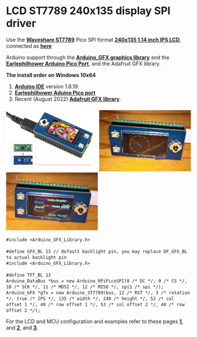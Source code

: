 
# LCD ST7789 240x135 display SPI driver

Use the [**Waveshare ST7789**](https://www.waveshare.com/pico-lcd-1.14.htm) Pico SPI format [**240x135 1.14 inch IPS LCD**](https://www.waveshare.com/wiki/Pico-LCD-1.14), connected as [**here**](images/connections.jpg)

Arduino support through the [**Arduino_GFX graphics library**](https://github.com/moononournation/Arduino_GFX) and the [**Earlephilhower Arduino Pico Port**](https://github.com/earlephilhower/arduino-pico/), and the Adafruit GFX library.

**The install order on Windows 10x64**
1. [**Arduino IDE**](https://www.arduino.cc/en/software) version 1.8.19.
2. [**Earlephilhower Aduino Pico port**](https://github.com/earlephilhower/arduino-pico/)
3. Recent (August 2022) [**Adafruit GFX library**](https://github.com/adafruit/Adafruit-GFX-Library).

<p align="left">
<img src="images/lcd1.jpg" width="250" /> 
<img src="images/lcd-clock.jpg" width="250" /> 
<img src="images/lcd-hellogfx.jpg" width="250" /> 
</p>

```
#include <Arduino_GFX_Library.h>

#define GFX_BL 13 // default backlight pin, you may replace DF_GFX_BL to actual backlight pin
#include <Arduino_GFX_Library.h>

#define TFT_BL 13
Arduino_DataBus *bus = new Arduino_RPiPicoSPI(8 /* DC */, 9 /* CS */, 10 /* SCK */, 11 /* MOSI */, 12 /* MISO */, spi1 /* spi */);
Arduino_GFX *gfx = new Arduino_ST7789(bus, 12 /* RST */, 3 /* rotation */, true /* IPS */, 135 /* width */, 240 /* height */, 52 /* col offset 1 */, 40 /* row offset 1 */, 53 /* col offset 2 */, 40 /* row offset 2 */);

```

For the LCD and MCU configuration and examples refer to these pages [**1**](https://github.com/moononournation/Arduino_GFX/wiki/Data-Bus-Class), and [**2**](https://github.com/moononournation/Arduino_GFX/wiki/Display-Class), and [**3**](https://github.com/moononournation/Arduino_GFX/wiki/Dev-Device-Declaration).



